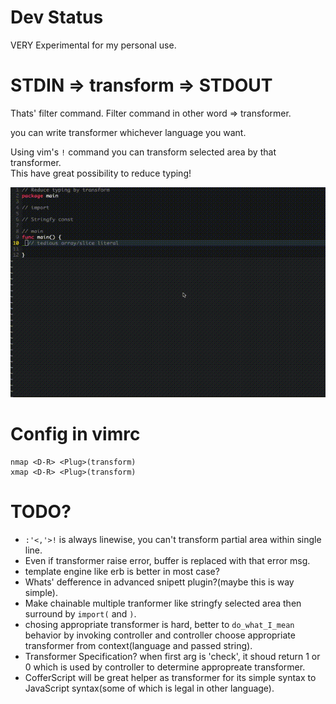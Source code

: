 # Dev Status
VERY Experimental for my personal use.

# STDIN => transform => STDOUT

Thats' filter command.
Filter command in other word => transformer.

you can write transformer whichever language you want.  

Using vim's `!` command you can transform selected area by that transformer.  
This have great possibility to reduce typing!  

![Movie](https://raw.githubusercontent.com/t9md/t9md/772e1fe5287a29c01b3bb2418f757aa29785a4f8/img/transform.gif)

# Config in vimrc

```vim
nmap <D-R> <Plug>(transform)
xmap <D-R> <Plug>(transform)
```


# TODO?
* `:'<,'>!` is always linewise, you can't transform partial area within single line.
* Even if transformer raise error, buffer is replaced with that error msg.
* template engine like erb is better in most case?
* Whats' defference in advanced snipett plugin?(maybe this is way simple).
* Make chainable multiple tranformer like stringfy selected area then surround by `import(` and `)`.
* chosing appropriate transformer is hard, better to `do_what_I_mean` behavior by invoking controller and controller choose appropriate transformer from context(language and passed string).
* Transformer Specification? when first arg is 'check', it shoud return 1 or 0 which is used by controller to determine appropreate transformer.
* CofferScript will be great helper as transformer for its simple syntax to JavaScript syntax(some of which is legal in other language).
